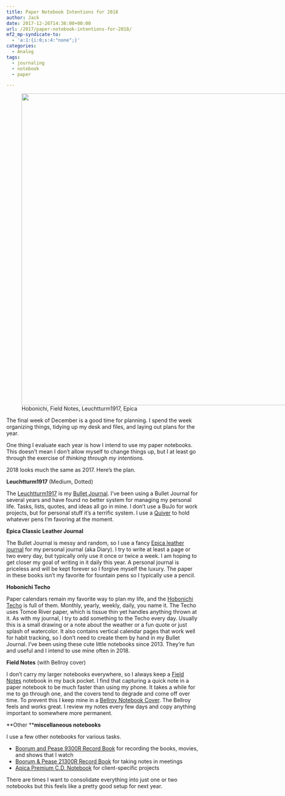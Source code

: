 ```yaml
---
title: Paper Notebook Intentions for 2018
author: Jack
date: 2017-12-26T14:36:00+00:00
url: /2017/paper-notebook-intentions-for-2018/
mf2_mp-syndicate-to:
  - 'a:1:{i:0;s:4:"none";}'
categories:
  - Analog
tags:
  - journaling
  - notebook
  - paper

---
```

<figure id="attachment_700" style="width: 1024px" class="wp-caption alignnone"><img class="size-large wp-image-700" src="/img/2017/12/20171226_Notebooks06-1024x819.jpg" alt="" width="1024" height="819" srcset="/img/2017/12/20171226_Notebooks06-1024x819.jpg 1024w, /img/2017/12/20171226_Notebooks06-300x240.jpg 300w, /img/2017/12/20171226_Notebooks06-768x614.jpg 768w, /img/2017/12/20171226_Notebooks06-750x600.jpg 750w, /img/2017/12/20171226_Notebooks06.jpg 1200w" sizes="(max-width: 1024px) 100vw, 1024px" /><figcaption class="wp-caption-text">Hobonichi, Field Notes, Leuchtturm1917, Epica</figcaption></figure>

The final week of December is a good time for planning. I spend the week organizing things, tidying up my desk and files, and laying out plans for the year.

One thing I evaluate each year is how I intend to use my paper notebooks. This doesn&#8217;t mean I don&#8217;t allow myself to change things up, but I at least go through the exercise of _thinking through my intentions_.

2018 looks much the same as 2017. Here&#8217;s the plan.

**Leuchtturm1917** (Medium, Dotted)

The [Leuchtturm1917][1] is my [Bullet Journal][2]. I&#8217;ve been using a Bullet Journal for several years and have found no better system for managing my personal life. Tasks, lists, quotes, and ideas all go in mine. I don&#8217;t use a BuJo for work projects, but for personal stuff it&#8217;s a terrific system. I use a [Quiver][3] to hold whatever pens I&#8217;m favoring at the moment.

**Epica Classic Leather Journal**

The Bullet Journal is messy and random, so I use a fancy [Epica leather journal][4] for my personal journal (aka Diary). I try to write at least a page or two every day, but typically only use it once or twice a week. I am hoping to get closer my goal of writing in it daily this year. A personal journal is priceless and will be kept forever so I forgive myself the luxury. The paper in these books isn&#8217;t my favorite for fountain pens so I typically use a pencil.

**Hobonichi Techo**

Paper calendars remain my favorite way to plan my life, and the [Hobonichi Techo][5] is full of them. Monthly, yearly, weekly, daily, you name it. The Techo uses Tomoe River paper, which is tissue thin yet handles anything thrown at it. As with my journal, I try to add something to the Techo every day. Usually this is a small drawing or a note about the weather or a fun quote or just splash of watercolor. It also contains vertical calendar pages that work well for habit tracking, so I don&#8217;t need to create them by hand in my Bullet Journal. I&#8217;ve been using these cute little notebooks since 2013. They&#8217;re fun and useful and I intend to use mine often in 2018.

**Field Notes** (with Bellroy cover)

I don&#8217;t carry my larger notebooks everywhere, so I always keep a [Field Notes][6] notebook in my back pocket. I find that capturing a quick note in a paper notebook to be much faster than using my phone. It takes a while for me to go through one, and the covers tend to degrade and come off over time. To prevent this I keep mine in a [Bellroy Notebook Cover][7]. The Bellroy feels and works great. I review my notes every few days and copy anything important to somewhere more permanent.

**Other ****miscellaneous notebooks**

I use a few other notebooks for various tasks.

  * [Boorum and Pease 9300R Record Book][8] for recording the books, movies, and shows that I watch
  * [Boorum & Pease 21300R Record Book][9] for taking notes in meetings
  * [Apica Premium C.D. Notebook][10] for client-specific projects

There are times I want to consolidate everything into just one or two notebooks but this feels like a pretty good setup for next year.

 [1]: https://www.leuchtturm1917.us/notebook-medium-a5-hardcover-249-numbered-pages.html
 [2]: http://bulletjournal.com
 [3]: https://www.quiverglobal.com
 [4]: https://epica.com/products/classic-leather-journal-with-lined-pages
 [5]: https://www.1101.com/store/techo/en/
 [6]: https://fieldnotesbrand.com
 [7]: https://bellroy.com/products/field-notes-notebook-cover-mini/leather/charcoal
 [8]: https://www.amazon.com/gp/product/B00006IBTJ/
 [9]: https://www.amazon.com/gp/product/B00006IBTL/ref=oh_aui_search_detailpage?ie=UTF8&psc=1
 [10]: https://www.amazon.com/gp/product/B006ZTHFB2/